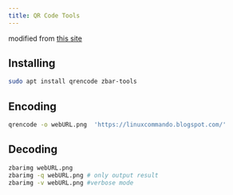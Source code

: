 ```yaml
---
title: QR Code Tools
---
```


modified from [this site](https://linuxcommando.blogspot.com/2020/07/how-to-generate-and-read-qr-code-on.html)

## Installing

```bash
sudo apt install qrencode zbar-tools 
```

## Encoding

```bash
qrencode -o webURL.png  'https://linuxcommando.blogspot.com/'
```

## Decoding

```bash
zbarimg webURL.png
zbarimg -q webURL.png # only output result
zbarimg -v webURL.png #verbose mode
```
